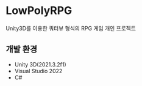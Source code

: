 # LowPolyRPG
Unity3D를 이용한 쿼터뷰 형식의 RPG 게임 개인 프로젝트

## 개발 환경
- Unity 3D(2021.3.2f1)
- Visual Studio 2022
- C#
